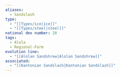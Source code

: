 ```yaml
---
aliases:
  - Sandslash
type:
  - "[[Types/ice|ice]]"
  - "[[Types/steel|steel]]"
national dex number: 28
tags:
  - Alola
  - Regional-Form
evolution line:
  - "[[Alolan Sandshrew|Alolan Sandshrew]]"
associated:
  - "[[Kantonian Sandslash|Kantonian Sandslash]]"
---
```

